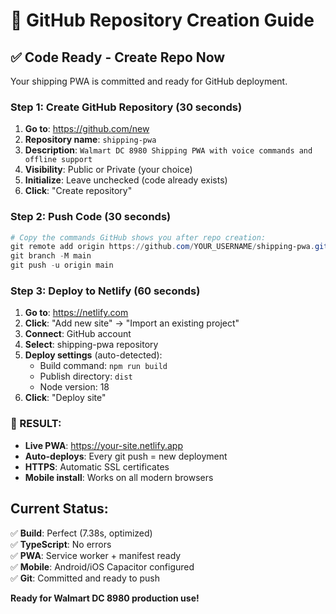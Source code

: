 # 🚀 GitHub Repository Creation Guide

## ✅ Code Ready - Create Repo Now

Your shipping PWA is committed and ready for GitHub deployment.

### Step 1: Create GitHub Repository (30 seconds)

1. **Go to**: https://github.com/new
2. **Repository name**: `shipping-pwa`
3. **Description**: `Walmart DC 8980 Shipping PWA with voice commands and offline support`
4. **Visibility**: Public or Private (your choice)
5. **Initialize**: Leave unchecked (code already exists)
6. **Click**: "Create repository"

### Step 2: Push Code (30 seconds)

```powershell
# Copy the commands GitHub shows you after repo creation:
git remote add origin https://github.com/YOUR_USERNAME/shipping-pwa.git
git branch -M main
git push -u origin main
```

### Step 3: Deploy to Netlify (60 seconds)

1. **Go to**: https://netlify.com
2. **Click**: "Add new site" → "Import an existing project"
3. **Connect**: GitHub account
4. **Select**: shipping-pwa repository
5. **Deploy settings** (auto-detected):
   - Build command: `npm run build`
   - Publish directory: `dist`
   - Node version: 18
6. **Click**: "Deploy site"

### 🎉 RESULT:
- **Live PWA**: https://your-site.netlify.app
- **Auto-deploys**: Every git push = new deployment
- **HTTPS**: Automatic SSL certificates
- **Mobile install**: Works on all modern browsers

## Current Status:
✅ **Build**: Perfect (7.38s, optimized)  
✅ **TypeScript**: No errors  
✅ **PWA**: Service worker + manifest ready  
✅ **Mobile**: Android/iOS Capacitor configured  
✅ **Git**: Committed and ready to push  

**Ready for Walmart DC 8980 production use!**